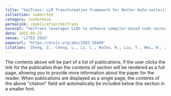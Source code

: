 ```yaml
---
title: "VecTrans: LLM Transformation Framework for Better Auto-vectorization on High-performance CPU"
collection: submitted
category: conference 
permalink: /publication/VecTrans
excerpt: "VecTrans leverages LLMs to enhance compiler-based code vectorization. And it first employs compiler analysis to identify potentially vectorizable code regions. It then utilizes an LLM to refactor these regions into patterns that are more amenable to the compiler's auto-vectorization."
date: 2025-03-22
venue: 'LCTES 2025'
paperurl: 'https://arxiv.org/abs/2503.19449'
citation: 'Zheng, Z., Cheng, L., Li, L., Rocha, R., Liu, T., Wei, W., Zhang, X. \& Gao, Y. VecTrans: LLM Transformation Framework for Better Auto-vectorization on High-performance CPU.  (2025), https://arxiv.org/abs/2503.19449'
---
```

The contents above will be part of a list of publications, if the user clicks the link for the publication than the contents of section will be rendered as a full page, allowing you to provide more information about the paper for the reader. When publications are displayed as a single page, the contents of the above "citation" field will automatically be included below this section in a smaller font.
